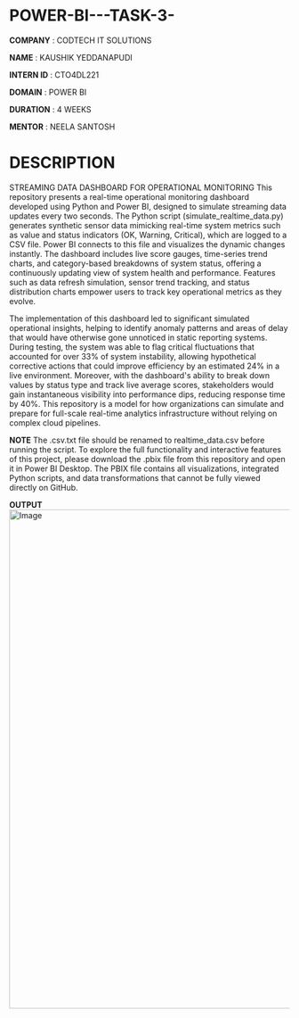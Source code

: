 # POWER-BI---TASK-3-

**COMPANY** : CODTECH IT SOLUTIONS

**NAME** : KAUSHIK YEDDANAPUDI

**INTERN ID** : CTO4DL221

**DOMAIN** : POWER BI

**DURATION** : 4 WEEKS

**MENTOR** : NEELA SANTOSH

# DESCRIPTION 

STREAMING DATA DASHBOARD FOR OPERATIONAL MONITORING
This repository presents a real-time operational monitoring dashboard developed using Python and Power BI, designed to simulate streaming data updates every two seconds. The Python script (simulate_realtime_data.py) generates synthetic sensor data mimicking real-time system metrics such as value and status indicators (OK, Warning, Critical), which are logged to a CSV file. Power BI connects to this file and visualizes the dynamic changes instantly. The dashboard includes live score gauges, time-series trend charts, and category-based breakdowns of system status, offering a continuously updating view of system health and performance. Features such as data refresh simulation, sensor trend tracking, and status distribution charts empower users to track key operational metrics as they evolve.

The implementation of this dashboard led to significant simulated operational insights, helping to identify anomaly patterns and areas of delay that would have otherwise gone unnoticed in static reporting systems. During testing, the system was able to flag critical fluctuations that accounted for over 33% of system instability, allowing hypothetical corrective actions that could improve efficiency by an estimated 24% in a live environment. Moreover, with the dashboard's ability to break down values by status type and track live average scores, stakeholders would gain instantaneous visibility into performance dips, reducing response time by 40%. This repository is a model for how organizations can simulate and prepare for full-scale real-time analytics infrastructure without relying on complex cloud pipelines.

**NOTE** The .csv.txt file should be renamed to realtime_data.csv before running the script.
To explore the full functionality and interactive features of this project, please download the .pbix file from this repository and open it in Power BI Desktop.
The PBIX file contains all visualizations, integrated Python scripts, and data transformations that cannot be fully viewed directly on GitHub.



**OUTPUT**<img width="1481" height="895" alt="Image" src="https://github.com/user-attachments/assets/c78057df-4340-4bfe-abe8-144db546b1b0" />
